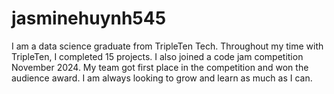 # jasminehuynh545

I am a data science graduate from TripleTen Tech. Throughout my time with TripleTen, I completed 15 projects. I also joined a code jam competition November 2024. My team got first place in the competition and won the audience award. I am always looking to grow and learn as much as I can. 
